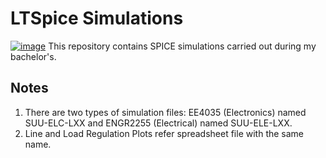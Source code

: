 # LTSpice Simulations
[![image](https://github.com/nigilmohra/LTSpice_Simulations/assets/82286406/ad5065ff-305d-423f-b1ed-f263ce5e19ba)](https://upload.wikimedia.org/wikipedia/en/c/c0/Linear_Technology_Corporation_logo.svg)
This repository contains SPICE simulations carried out during my bachelor's.

## Notes
1. There are two types of simulation files: EE4035 (Electronics) named SUU-ELC-LXX and ENGR2255 (Electrical) named SUU-ELE-LXX.
2. Line and Load Regulation Plots refer spreadsheet file with the same name.

